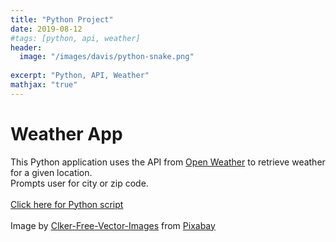 ```yaml
---
title: "Python Project"
date: 2019-08-12
#tags: [python, api, weather]
header:
  image: "/images/davis/python-snake.png"
  
excerpt: "Python, API, Weather"
mathjax: "true"
---
```


# Weather App

This Python application uses the API from <a href="https://openweathermap.org">Open Weather</a> to retrieve weather for a given location.
<br>
Prompts user for city or zip code.
<br>
<br>
<a href="https://github.com/amodavis/Weather_App/blob/main/Weather%20Application.py">Click here for Python script</a>
<br>
<br>
Image by <a href="https://pixabay.com/users/clker-free-vector-images-3736/?utm_source=link-attribution&amp;utm_medium=referral&amp;utm_campaign=image&amp;utm_content=37585">Clker-Free-Vector-Images</a> from <a href="https://pixabay.com/?utm_source=link-attribution&amp;utm_medium=referral&amp;utm_campaign=image&amp;utm_content=37585">Pixabay</a>
